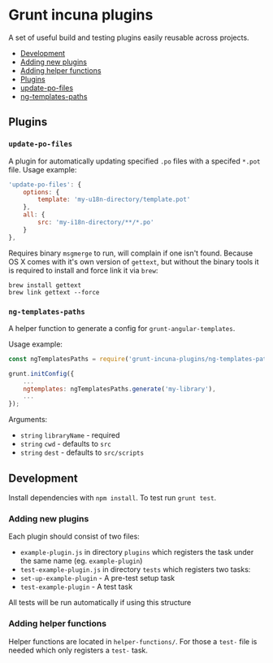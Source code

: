 # Grunt incuna plugins

A set of useful build and testing plugins easily reusable across projects.

* [Development](#development)
 * [Adding new plugins](#adding-new-plugins)
 * [Adding helper functions](#adding-helper-functions)
* [Plugins](#plugins)
 * [update-po-files](#update-po-files)
 * [ng-templates-paths](#ng-templates-paths)

## Plugins

### `update-po-files`

A plugin for automatically updating specified `.po` files with a specifed `*.pot` file.
Usage example:
```js
'update-po-files': {
    options: {
        template: 'my-u18n-directory/template.pot'
    },
    all: {
        src: 'my-i18n-directory/**/*.po'
    }
},
```

Requires binary `msgmerge` to run, will complain if one isn't found. Because OS X comes with it's own version of `gettext`, but without the binary tools it is required to install and force link it via `brew`:
```
brew install gettext
brew link gettext --force
```

### `ng-templates-paths`

A helper function to generate a config for `grunt-angular-templates`.

Usage example:
```js
const ngTemplatesPaths = require('grunt-incuna-plugins/ng-templates-paths')();

grunt.initConfig({
    ...
    ngtemplates: ngTemplatesPaths.generate('my-library'),
    ...
});
```

Arguments:
* `string` `libraryName` - required
* `string` `cwd` - defaults to `src`
* `string` `dest` - defaults to `src/scripts`


## Development

Install dependencies with `npm install`. To test run `grunt test`.

### Adding new plugins

Each plugin should consist of two files:

* `example-plugin.js` in directory `plugins` which registers the task under the same name (eg. `example-plugin`)
* `test-example-plugin.js` in directory `tests` which registers two tasks:
 * `set-up-example-plugin` - A pre-test setup task 
 * `test-example-plugin` - A test task 

All tests will be run automatically if using this structure

### Adding helper functions

Helper functions are located in `helper-functions/`. For those a `test-` file is needed which only registers a `test-` task.
